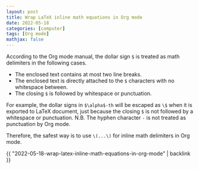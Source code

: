 ```yaml
---
layout: post
title: Wrap LaTeX inline math equations in Org mode
date: 2022-05-18
categories: [computer]
tags: [Org mode]
mathjax: false
---
```


According to the Org mode manual, the dollar sign `$` is treated as math delimiters in the following cases.

-   The enclosed text contains at most two line breaks.
-   The enclosed text is directly attached to the `$` characters with no whitespace between.
-   The closing `$` is followed by whitespace or punctuation.

For example, the dollar signs in `$\alpha$-th` will be escaped as `\$` when it is exported to LaTeX document, just because the closing `$` is not followed by a whitespace or punctuation. N.B. The hyphen character `-` is not treated as punctuation by Org mode.

Therefore, the safest way is to use `\(...\)` for inline math delimiters in Org mode.


{{ "2022-05-18-wrap-latex-inline-math-equations-in-org-mode" | backlink }}
